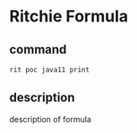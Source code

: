 # Ritchie Formula

## command

```bash
rit poc java11 print
```

## description

description of formula
